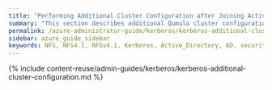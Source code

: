 ```yaml
---
title: "Performing Additional Cluster Configuration after Joining Active Directory"
summary: "This section describes additional Qumulo cluster configuration that can affect the behavior of NFSv4.1 with Kerberos."
permalink: /azure-administrator-guide/kerberos/kerberos-additional-cluster-configuration.html
sidebar: azure_guide_sidebar
keywords: NFS, NFS4.1, NFSv4.1, Kerberos, Active_Directory, AD, security, security_settings, AUTH_SYS, AUTH_KRB5, AUTH_KRB5P, AUTH_KRB5I
---
```


{% include content-reuse/admin-guides/kerberos/kerberos-additional-cluster-configuration.md %}
